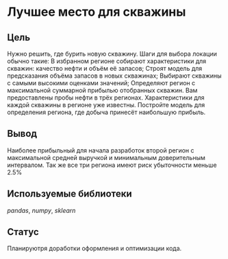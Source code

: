 # Лучшее место для скважины

## Цель

Нужно решить, где бурить новую скважину.
Шаги для выбора локации обычно такие:
В избранном регионе собирают характеристики для скважин: качество нефти и объём её запасов;
Строят модель для предсказания объёма запасов в новых скважинах;
Выбирают скважины с самыми высокими оценками значений;
Определяют регион с максимальной суммарной прибылью отобранных скважин.
Вам предоставлены пробы нефти в трёх регионах. Характеристики для каждой скважины в регионе уже известны. Постройте модель для определения региона, где добыча принесёт наибольшую прибыль.

## Вывод

Наиболее прибыльный для начала разработок второй регион с максимальной средней выручкой и минимальным доверительным интервалом. Так же все три региона имеют риск убыточности меньше 2.5%

## Используемые библиотеки

*pandas*, *numpy*, *sklearn*

## Статус

Планируютря доработки оформления и оптимизации кода.

